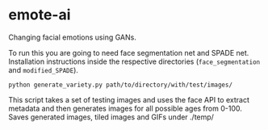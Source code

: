 # emote-ai
Changing facial emotions using GANs.

To run this you are going to need face segmentation net and SPADE net. Installation instructions inside the respective directories (`face_segmentation` and `modified_SPADE`).

```
python generate_variety.py path/to/directory/with/test/images/
```

This script takes a set of testing images and uses the face API to extract metadata and then generates images for all possible ages from 0-100. Saves generated images, tiled images and GIFs under ./temp/
